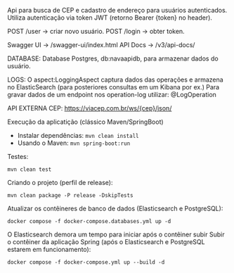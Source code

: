 Api para busca de CEP e cadastro de endereço para usuários autenticados.
Utiliza autenticação via token JWT (retorno Bearer {token} no header).

POST /user -> criar novo usuário.
POST /login -> obter token.

Swagger UI -> /swagger-ui/index.html
API Docs -> /v3/api-docs/

DATABASE:
Database Postgres, db:navaapidb, para armazenar dados do usuário.

LOGS:
O aspect:LoggingAspect captura dados das operações e armazena no ElasticSearch (para posteriores consultas em um Kibana por ex.) 
Para gravar dados de um endpoint nos operation-log utilizar: @LogOperation

API EXTERNA CEP:
https://viacep.com.br/ws/{cep}/json/

Execução da aplicatição (clássico Maven/SpringBoot)
- Instalar dependências:
  `mvn clean install`
- Usando o Maven:
  `mvn spring-boot:run`

Testes:

`mvn clean test`

Criando o projeto (perfil de release):

`mvn clean package -P release -DskipTests`

Atualizar os contêineres de banco de dados (Elasticsearch e PostgreSQL):

`docker compose -f docker-compose.databases.yml up -d`

O Elasticsearch demora um tempo para iniciar após o contêiner subir
Subir o contêiner da aplicação Spring (após o Elasticsearch e PostgreSQL estarem em funcionamento):

`docker compose -f docker-compose.yml up --build -d`
